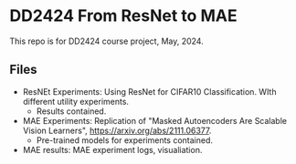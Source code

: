 # DD2424 From ResNet to MAE

This repo is for DD2424 course project, May, 2024.

## Files

- ResNEt Experiments: Using ResNet for CIFAR10 Classification. WIth different utility experiments.
    - Results contained.
- MAE Experiments: Replication of "Masked Autoencoders Are Scalable Vision Learners", https://arxiv.org/abs/2111.06377.
    - Pre-trained models for experiments contained.
- MAE results: MAE experiment logs, visualiation.
 
